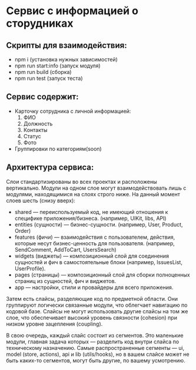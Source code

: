 # Сервис с информацией о сторудниках

## Скрипты для взаимодействия:
- npm i (установка нужных зависимостей)
- npm run start:info (запуск модуля)
- npm run build (сборка)
- npm run test (запуск теста)

## Сервис содержит:

- Карточку сотрудника с личной информацией:
    1. ФИО
    2. Должность
    3. Контакты
    4. Статус
    5. Фото
- Группировки по категориям(soon)

## Архитектура сервиса:

Слои стандартизированы во всех проектах и расположены вертикально. Модули на одном слое могут взаимодействовать лишь с модулями, находящимися на слоях строго ниже. На данный момент слоев шесть (снизу вверх):

- shared — переиспользуемый код, не имеющий отношения к специфике приложения/бизнеса. (например, UIKit, libs, API)
- entities (сущности) — бизнес-сущности. (например, User, Product, Order)
- features (фичи) — взаимодействия с пользователем, действия, которые несут бизнес-ценность для пользователя. (например, SendComment, AddToCart, UsersSearch)
- widgets (виджеты) — композиционный слой для соединения сущностей и фич в самостоятельные блоки (например, IssuesList, UserProfile).
- pages (страницы) — композиционный слой для сборки полноценных страниц из сущностей, фич и виджетов.
- app — настройки, стили и провайдеры для всего приложения.

Затем есть слайсы, разделяющие код по предметной области. Они группируют логически связанные модули, что облегчает навигацию по кодовой базе. Слайсы не могут использовать другие слайсы на том же слое, что обеспечивает высокий уровень связности (cohesion) при низком уровне зацепления (coupling).

В свою очередь, каждый слайс состоит из сегментов. Это маленькие модули, главная задача которых — разделить код внутри слайса по техническому назначению. Самые распространенные сегменты — ui, model (store, actions), api и lib (utils/hooks), но в вашем слайсе может не быть каких-то сегментов, могут быть другие, по вашему усмотрению.